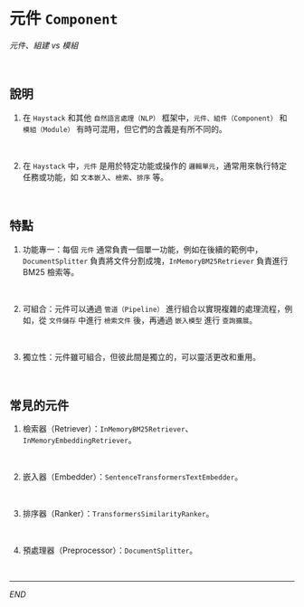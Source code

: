 # 元件 `Component`

_元件、組建 vs 模組_

<br>

## 說明

1. 在 `Haystack` 和其他 `自然語言處理（NLP）` 框架中，`元件、組件（Component）` 和 `模組（Module）` 有時可混用，但它們的含義是有所不同的。

<br>

2. 在 `Haystack` 中，`元件` 是用於特定功能或操作的 `邏輯單元`，通常用來執行特定任務或功能，如 `文本嵌入`、`檢索`、`排序` 等。

<br>

## 特點

1. 功能專一：每個 `元件` 通常負責一個單一功能，例如在後續的範例中，`DocumentSplitter` 負責將文件分割成塊，`InMemoryBM25Retriever` 負責進行 BM25 檢索等。

<br>

2. 可組合：元件可以通過 `管道（Pipeline）` 進行組合以實現複雜的處理流程，例如，從 `文件儲存` 中進行 `檢索文件` 後，再通過 `嵌入模型` 進行 `查詢擴展`。

<br>

3. 獨立性：元件雖可組合，但彼此間是獨立的，可以靈活更改和重用。

<br>

## 常見的元件

1. 檢索器（Retriever）：`InMemoryBM25Retriever`、`InMemoryEmbeddingRetriever`。

<br>

2. 嵌入器（Embedder）：`SentenceTransformersTextEmbedder`。

<br>

3. 排序器（Ranker）：`TransformersSimilarityRanker`。

<br>

4. 預處理器（Preprocessor）：`DocumentSplitter`。

<br>

___

_END_